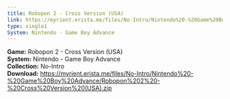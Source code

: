 ```yaml
---
title: Robopon 2 - Cross Version (USA)
link: https://myrient.erista.me/files/No-Intro/Nintendo%20-%20Game%20Boy%20Advance/Robopon%202%20-%20Cross%20Version%20(USA).zip
type: single1
System: Nintendo - Game Boy Advance
---
```

<b>Game:</b> Robopon 2 - Cross Version (USA)<br>
<b>System:</b> Nintendo - Game Boy Advance<br>
<b>Collection:</b> No-Intro<br>
<b>Download:</b> https://myrient.erista.me/files/No-Intro/Nintendo%20-%20Game%20Boy%20Advance/Robopon%202%20-%20Cross%20Version%20(USA).zip